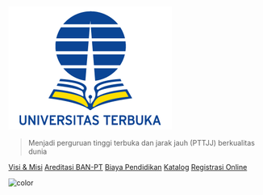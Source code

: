 <!-- Logo UT -->

![Universitas Terbuka](_media/logo-ut-small-transparent.png)

> Menjadi perguruan tinggi terbuka dan jarak jauh (PTTJJ) berkualitas dunia

[Visi & Misi](/visi-misi.md)
[Areditasi BAN-PT](/akreditasi.md)
[Biaya Pendidikan](/biaya-pendidikan.md)
[Katalog](/katalog.md)
[Registrasi Online](https://sia.ut.ac.id/)

<!-- background color -->

![color](#ffffff)
